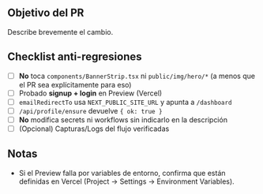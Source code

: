 ## Objetivo del PR

Describe brevemente el cambio.

## Checklist anti-regresiones

- [ ] **No** toca `components/BannerStrip.tsx` ni `public/img/hero/*` (a menos que el PR sea explícitamente para eso)
- [ ] Probado **signup + login** en Preview (Vercel)
- [ ] `emailRedirectTo` usa `NEXT_PUBLIC_SITE_URL` y apunta a `/dashboard`
- [ ] `/api/profile/ensure` devuelve `{ ok: true }`
- [ ] **No** modifica secrets ni workflows sin indicarlo en la descripción
- [ ] (Opcional) Capturas/Logs del flujo verificadas

## Notas
- Si el Preview falla por variables de entorno, confirma que están definidas en Vercel (Project → Settings → Environment Variables).
